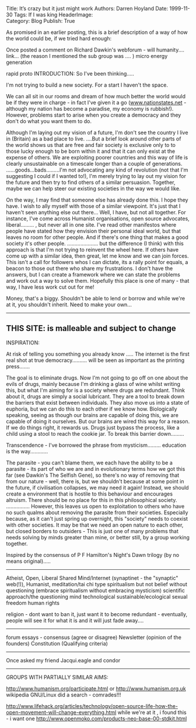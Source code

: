 Title:          It’s crazy but it just might work
Authors:        Darren Hoyland
Date:           1999-11-30
Tags:           If I was king
HeaderImage:    
Category:       Blog
Publish:        True


As promised in an earlier posting, this is a brief description of a way of how the world could be, if we tried hard enough:

Once posted a comment on Richard Dawkin's webforum - will humanity.... link... (the reason I mentioned the sub group was .... )
micro energy generation

rapid proto
INTRODUCTION:
So I've been thinking.....

I'm not trying to build a new society. For a start I haven't the space.

We can all sit in our rooms and dream of how much better the world would be if they were in charge - in fact I've given it a go (www.nationstates.net - although my nation has become a paradise, my economy is rubbish!). However, problems start to arise when you create a democracy and they don't do what you want them to do.

Although I'm laying out my vision of a future, I'm don't see the country I live in (Britain) as a bad place to live. ....But a brief look around other parts of the world shows us that are free and fair society is exclusive only to to those lucky enough to be born within it and that it can only exist at the expense of others.  We are exploiting poorer countries and this way of life is clearly unsustainable on a timescale longer than a couple of generations. ......goods...bads.........I'm not advocating any kind of revolution (not that I'm suggesting I could if I wanted to!), I'm merely trying to lay out my vision for the future and then try to find others of a similar persuasion. Together, maybe we can help steer our existing societies in the way we would like.

On the way, I may find that someone else has already done this. I hope they have. I wish to ally myself with those of a similar viewpoint. It's just that I haven't seen anything else out there... Well, I have, but not all together. For instance, I've come across Humanist organisations, open source advocates, liberal.........  , but never all in one site. I've read other manifestos where people have stated how they envision their personal ideal world, but that leaves no room for other people. And if there's one thing that makes a good society it's other people. ..................... but the difference (I think) with this approach is that I'm not trying to reinvent the wheel here. If others have come up with a similar idea, then great, let me know and we can join forces. This isn't a call for followers whos I can dictate, its a rally point for equals, a beacon to those out there who share my frustrations. I don't have the answers, but I can create a framework where we can state the problems and work out a way to solve them. Hopefully this place is one of many - that way, I have less work cut out for me!

Money, that's a biggy. Shouldn't be able to lend or borrow and while we're at it, you shouldn't inherit. Need to make your own...

--------
THIS SITE:
is malleable and subject to change
--------
INSPIRATION:

At risk of telling you something you already know ..... The internet is the first real shot at true democracy.......... will be seen as important as the printing press.......

The goal is to eliminate drugs. Now I'm not going to go off on one about the evils of drugs, mainly because I'm drinking a glass of wine whilst writing this, but what I'm aiming for is a society where drugs are redundant. Think about it, drugs are simply a social lubricant. They are a tool to break down the barriers that exist between individuals. They also move us into a state of euphoria, but we can do this to each other if we know how. Biologically speaking, seeing as though our brains are capable of doing this, we are capable of doing it ourselves. But our brains are wired this way for a reason. If we do things right, it rewards us. Drugs just bypass the process, like a child using a stool to reach the cookie jar. To break this barrier down.........

Transcendence - I've borrowed the phrase from mysticism......... education is the way............

The parasite - you can't blame them, we each have the ability to be a parasite - its part of who we are and in evolutionary terms how we got this far (see Dawkin's The Selfish Gene), so there's no way of removing that from our nature - well, there is, but we shouldn't because at some point in the future, if civilisation collapses, we may need it again! Instead, we should create a environment that is hostile to this behaviour and encourages altruism. There should be no place for this in this philosophical society. ................ However, this leaves us open to exploitation to others who have no such qualms about removing the parasite from their societies. Especially because, as it can't just spring up overnight, this "society" needs to coexist with other societies. It may be that we need an open nature to each  other, but closed borders to outsiders - This is just one of many problems that needs solving by minds greater than mine, or better still, by a group working together.

Inspired by the consensus of P F Hamilton's Night's Dawn trilogy (by no means original).....

--------------

Atheist,
Open,
Liberal
Shared Mind/Internet (synaptinet - the "synaptic" web(!)),
Humanist,
meditation/tai chi type spiritualism but not belief without questioning (embrace spiritualism without embracing mysticism)
scientific approach/the questioning mind
technological
sustainable/ecological
sexual freedom
human rights

religion - dont want to ban it, just want it to become redundant - eventually, people will see it for what it is and it will just fade away....

---------------
forum
essays - consensus (agree or disagree)
Newsletter (opinion of the founders)
Constitution (Qualifying criteria)

----------------

Once asked my friend Jacqui.eagle and condor

----------------
GROUPS WITH PARTIALLY SIMILAR AIMS:

http://www.humanism.org/participate.html or http://www.humanism.org.uk
wikipedia
GNU/Linux
did a search - comrades!!!

<a href="http://www.lifehack.org/articles/technology/open-source-life-how-the-open-movement-will-change-everything.html" class="moz-txt-link-freetext">http://www.lifehack.org/articles/technology/open-source-life-how-the-open-movement-will-change-everything.html</a>
while we're at it , i found this - i want one
http://www.openmoko.com/products-neo-base-00-stdkit.html